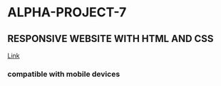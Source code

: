 # ALPHA-PROJECT-7
## RESPONSIVE WEBSITE WITH HTML AND CSS
[Link](https://bajaj277.github.io/ALPHA-PROJECT-7/)
### compatible with mobile devices
